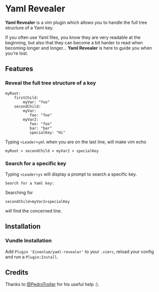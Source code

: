 Yaml Revealer
=============

**Yaml Revealer** is a vim plugin which allows you to handle the full tree structure of a Yaml key.

If you often use Yaml files, you know they are very readable at the beginning, but also that they can become a bit harder to read when becoming longer and longer… **Yaml Revealer** is here to guide you when you're lost.

Features
--------

### Reveal the full tree structure of a key

    myRoot:
        firstChild:
            myVar: "foo"
        secondChild:
            myVar:
               foo: "foo"
            myVar2:
               foo: "foo"
               bar: "bar"
               specialKey: "Hi"

Typing `<Leader>yml` when you are on the last line, will make vim echo

    myRoot > secondChild > myVar2 > specialKey

### Search for a specific key

Typing `<Leader>ys` will display a prompt to search a specific key.

    Search for a Yaml key:

Searching for

    secondChild>myVar2>specialKey

will find the concerned line.

Installation
------------

### Vundle Installation

Add `Plugin 'Einenlum/yaml-revealer'` to your `.vimrc`, reload your config and run a `Plugin:Install`.

Credits
-------

Thanks to [@PedroTroller](https://github.com/PedroTroller) for his useful help :).
